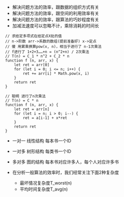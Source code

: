 ###

- 解决问题方法的效率，跟数据的组织方式有关
- 解决问题方法的效率，跟空间的利用效率有关
- 解决问题方法的效率，跟算法的巧妙程度有关
- 加减法速度可以忽略不计，乘除消耗的时间长

```
// 求给定多项式在给定点X处的值
// n->阶数 arr->系数的数组(提前准备好) x->定点
// 傻 用累乘换算pow(x, n)，相当于进行了 n-1次乘法
// f进行了 1+2+3……+n = (n^2+n) / 2次乘法
// T(n) = C_1 * n^2 + C_2 * n
function f (n, arr, x) {
	let ret = arr[0]
	for (let i = 0; i <= n; i++) {
		ret += arr[i] * Math.pow(x, i)
	}
	return ret
}

// 聪明 进行了n次乘法
// T(n) = C * n
function f (n, arr, x) {
	let ret = arr[n]
	for (let i = n; i > 0; i--) {
		ret = a[i-1] + x*ret
	}
	return ret
}
```

- 一对一 线性结构 每本书一个ID
- 一对多 树形结构 每类书一个ID
- 多对多 图的结构 每本书对应许多人，每个人对应许多书

- 在分析一般算法的效率时，我们经常关注下面2种复杂度
  - 最坏情况复杂度T_worst(n)
  - 平均时间复杂度T_avg(n)

